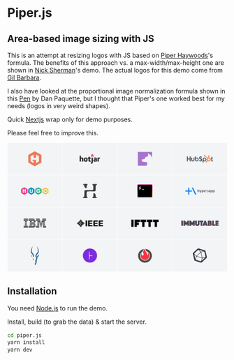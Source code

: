 # Piper.js

## Area-based image sizing with JS

This is an attempt at resizing logos with JS based on [Piper Haywoods]'s formula. The benefits of this approach vs. a max-width/max-height one are shown in [Nick Sherman]'s demo. The actual logos for this demo come from [Gil Barbara].

I also have looked at the proportional image normalization formula shown in this [Pen](https://codepen.io/danpaquette/pen/jXpbQK) by Dan Paquette, but I thought that Piper's one worked best for my needs (logos in very weird shapes).

Quick [Nextjs](https://tailwindcss.com/docs/guides/nextjs) wrap only for demo purposes.

Please feel free to improve this.

![Screenshot](https://raw.githubusercontent.com/anderland/piper.js/main/piper.png)

## Installation

You need [Node.js](https://nodejs.org/) to run the demo.

Install, build (to grab the data) & start the server.

```sh
cd piper.js
yarn install
yarn dev
```

[piper haywoods]: https://piperhaywood.com/images-consistent-surface-area/
[gil barbara]: https://github.com/gilbarbara/logos
[nick sherman]: https://nicksherman.com/size-by-area/
